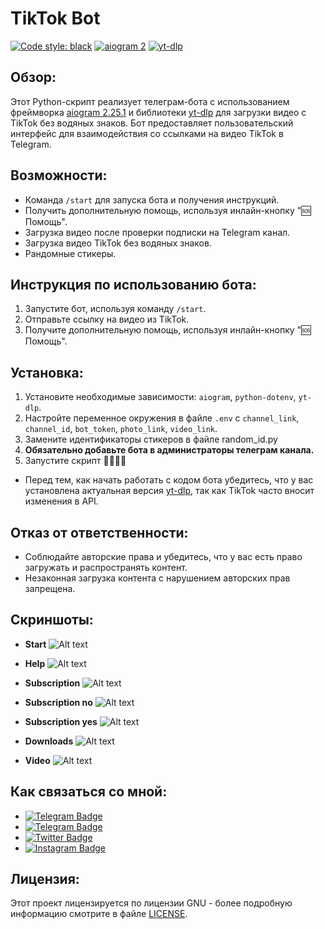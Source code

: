 # TikTok Bot

[![Code style: black](https://img.shields.io/badge/code%20style-black-000000.svg)](https://github.com/psf/black) [![aiogram 2](https://img.shields.io/badge/aiogram-2-%234FC3F7)](https://docs.aiogram.dev/en/v2.25.1/) [![yt-dlp](https://img.shields.io/badge/yt--dlp-2024.5.27-%230077B5)](https://github.com/yt-dlp/yt-dlp)

## Обзор:
Этот Python-скрипт реализует телеграм-бота с использованием фреймворка [aiogram 2.25.1](https://docs.aiogram.dev/en/v2.25.1/) и библиотеки [yt-dlp](https://pypi.org/project/yt-dlp/) для загрузки видео с TikTok без водяных знаков. Бот предоставляет пользовательский интерфейс для взаимодействия со ссылками на видео TikTok в Telegram.

## Возможности:
- Команда `/start` для запуска бота и получения инструкций.
- Получить дополнительную помощь, используя инлайн-кнопку "🆘 Помощь".
- Загрузка видео после проверки подписки на Telegram канал.
- Загрузка видео TikTok без водяных знаков.
- Рандомные стикеры.

## Инструкция по использованию бота:
1. Запустите бот, используя команду `/start`.
2. Отправьте ссылку на видео из TikTok.
3. Получите дополнительную помощь, используя инлайн-кнопку "🆘 Помощь".

## Установка:
1. Установите необходимые зависимости: `aiogram`, `python-dotenv`, `yt-dlp`.
2. Настройте переменное окружения в файле `.env` с `channel_link`, `channel_id`, `bot_token`, `photo_link`, `video_link`.
3. Замените идентификаторы стикеров в файле random_id.py
4. **Обязательно добавьте бота в администраторы телеграм канала.**
5. Запустите скрипт 🤗🤗🤗🤗

- Перед тем, как начать работать с кодом бота убедитесь, что у вас установлена актуальная версия [yt-dlp](https://pypi.org/project/yt-dlp/), так как TikTok часто вносит изменения в API.

## Отказ от ответственности:
- Соблюдайте авторские права и убедитесь, что у вас есть право загружать и распространять контент.
- Незаконная загрузка контента с нарушением авторских прав запрещена.

## Скриншоты:
- **Start**
![Alt text](https://github.com/OFFpolice/TikTok-Bot-Local/blob/main/photo/start.jpg)

- **Help**
![Alt text](https://github.com/OFFpolice/TikTok-Bot-Local/blob/main/photo/help.jpg)

- **Subscription**
![Alt text](https://github.com/OFFpolice/TikTok-Bot-Local/blob/main/photo/subscription.jpg)

- **Subscription no**
![Alt text](https://github.com/OFFpolice/TikTok-Bot-Local/blob/main/photo/subscription_no.jpg)

- **Subscription yes**
![Alt text](https://github.com/OFFpolice/TikTok-Bot-Local/blob/main/photo/subscription_yes.jpg)

- **Downloads**
![Alt text](https://github.com/OFFpolice/TikTok-Bot-Local/blob/main/photo/downloads.jpg)

- **Video**
![Alt text](https://github.com/OFFpolice/TikTok-Bot-Local/blob/main/photo/downloads_video.jpg)

## Как связаться со мной:
- [![Telegram Badge](https://img.shields.io/badge/Telegram_Contact-blue?style=flat&logo=telegram&logoColor=white)](https://t.me/OFFpolice)
- [![Telegram Badge](https://img.shields.io/badge/Telegram_Channel-blue?style=flat&logo=telegram&logoColor=white)](ttps://t.me/OFFpoliceChannel)
- [![Twitter Badge](https://img.shields.io/twitter/follow/:OFFpolice2077)](https://x.com/OFFpolice2077)
- [![Instagram Badge](https://img.shields.io/badge/-Instagram-E4405F?style=flat&logo=instagram&logoColor=white)](https://www.instagram.com/offpolice2077)

## Лицензия:
Этот проект лицензируется по лицензии GNU - более подробную информацию смотрите в файле [LICENSE](LICENSE).
